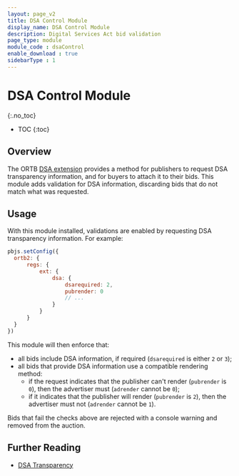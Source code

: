 ```yaml
---
layout: page_v2
title: DSA Control Module
display_name: DSA Control Module
description: Digital Services Act bid validation  
page_type: module
module_code : dsaControl
enable_download : true
sidebarType : 1
---
```


# DSA Control Module
{:.no_toc}

* TOC
  {:toc}

## Overview

The ORTB [DSA extension](https://github.com/InteractiveAdvertisingBureau/openrtb/blob/main/extensions/community_extensions/dsa_transparency.md) provides a method for publishers to request DSA transparency information, and for buyers to attach it to their bids. 
This module adds validation for DSA information, discarding bids that do not match what was requested.

## Usage

With this module installed, validations are enabled by requesting DSA transparency information. For example:

```javascript
pbjs.setConfig({
  ortb2: {
      regs: {
          ext: {
              dsa: {
                  dsarequired: 2,  
                  pubrender: 0
                  // ...
              }
          }
      }
  }
})
```

This module will then enforce that:

* all bids include DSA information, if required (`dsarequired` is either `2` or `3`);
* all bids that provide DSA information use a compatible rendering method:
  * if the request indicates that the publisher can't render (`pubrender` is `0`), then the advertiser must (`adrender` cannot be `0`);
  * if it indicates that the publisher will render (`pubrender` is `2`), then the advertiser must not (`adrender` cannot be `1`).
   
Bids that fail the checks above are rejected with a console warning and removed from the auction.  

## Further Reading

* [DSA Transparency](https://github.com/InteractiveAdvertisingBureau/openrtb/blob/main/extensions/community_extensions/dsa_transparency.md)
